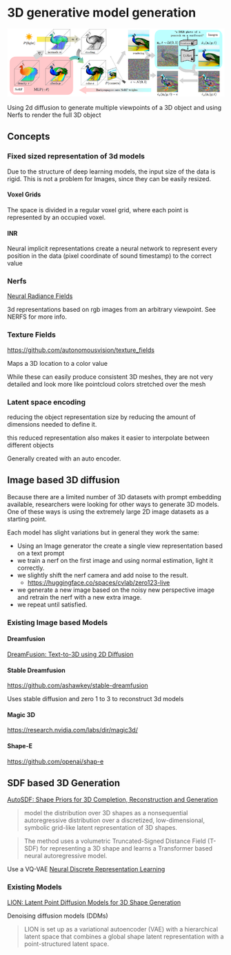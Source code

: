 # 3D generative model generation

![image](./img/dreamfusionImage.png)

Using 2d diffusion to generate multiple viewpoints of a 3D object and using Nerfs to render the full 3D object

## Concepts

### Fixed sized representation of 3d models

Due to the structure of deep learning models, the input size of the data is rigid. This is not a problem for Images, since they can be easily resized.

#### Voxel Grids

The space is divided in a regular voxel grid, where each point is represented by an occupied voxel.

#### INR

Neural implicit representations
create a neural network to represent every position in the data (pixel coordinate of sound timestamp) to the correct value

### Nerfs

[Neural Radiance Fields](./Neural-Radiance-Fields.md)

3d representations based on rgb images from an arbitrary viewpoint. See NERFS for more info.

### Texture Fields

https://github.com/autonomousvision/texture_fields

Maps a 3D location to a color value

While these can easily produce consistent 3D meshes, they are not very detailed and look more like pointcloud colors stretched over the mesh

### Latent space encoding

reducing the object representation size by reducing the amount of dimensions needed to define it.

this reduced representation also makes it easier to interpolate between different objects

Generally created with an auto encoder.

## Image based 3D diffusion

Because there are a limited number of 3D datasets with prompt embedding available, researchers were looking for other ways to generate 3D models. One of these ways is using the extremely large 2D image datasets as a starting point.

Each model has slight variations but in general they work the same:

- Using an Image generator the create a single view representation based on a text prompt
- we train a nerf on the first image and using normal estimation, light it correctly.
- we slightly shift the nerf camera and add noise to the result.
  - https://huggingface.co/spaces/cvlab/zero123-live
- we generate a new image based on the noisy new perspective image and retrain the nerf with a new extra image.
- we repeat until satisfied.

### Existing Image based Models

#### Dreamfusion
[DreamFusion: Text-to-3D using 2D Diffusion](http://arxiv.org/abs/2209.14988)

#### Stable Dreamfusion
https://github.com/ashawkey/stable-dreamfusion

Uses stable diffusion and zero 1 to 3 to reconstruct 3d models

#### Magic 3D
https://research.nvidia.com/labs/dir/magic3d/

#### Shape-E
https://github.com/openai/shap-e


## SDF based 3D Generation

[AutoSDF: Shape Priors for 3D Completion, Reconstruction and Generation](https://arxiv.org/abs/2203.09516)
> model the distribution over 3D shapes as a nonsequential autoregressive distribution over a discretized,
low-dimensional, symbolic grid-like latent representation of
3D shapes.

> The method uses a volumetric Truncated-Signed Distance Field (T-SDF)
for representing a 3D shape and learns a Transformer based neural autoregressive model.

Use a VQ-VAE 
[Neural Discrete Representation Learning](https://arxiv.org/abs/1711.00937)

### Existing Models

[LION: Latent Point Diffusion Models for 3D Shape Generation](https://arxiv.org/abs/2210.06978)

Denoising diffusion models (DDMs)
> LION is set up as a variational
autoencoder (VAE) with a hierarchical latent space that combines a global shape
latent representation with a point-structured latent space.